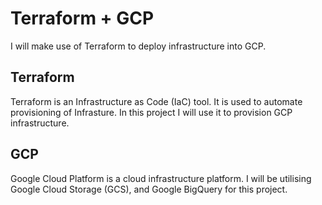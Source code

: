 # Terraform + GCP

I will make use of Terraform to deploy infrastructure into GCP.

## Terraform

Terraform is an Infrastructure as Code (IaC) tool.
It is used to automate provisioning of Infrasture. In this project I will use it to provision GCP infrastructure.

## GCP

Google Cloud Platform is a cloud infrastructure platform. I will be utilising Google Cloud Storage (GCS), and Google BigQuery for this project.
